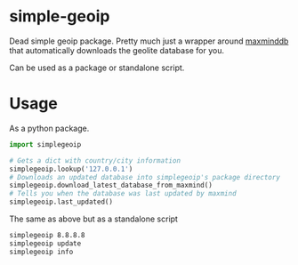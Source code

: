 # simple-geoip
Dead simple geoip package. Pretty much just a wrapper around [maxminddb](https://github.com/maxmind/MaxMind-DB-Reader-python/) 
that automatically downloads the geolite database for you. 

Can be used as a package or standalone script.

# Usage
As a python package.
```python
import simplegeoip

# Gets a dict with country/city information 
simplegeoip.lookup('127.0.0.1')
# Downloads an updated database into simplegeoip's package directory
simplegeoip.download_latest_database_from_maxmind()
# Tells you when the database was last updated by maxmind
simplegeoip.last_updated()
```

The same as above but as a standalone script
```bash
simplegeoip 8.8.8.8
simplegeoip update
simplegeoip info 
```
